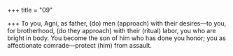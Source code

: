 +++
title = "09"

+++
To you, Agni, as father, (do) men (approach) with their desires—to you,  for brotherhood, (do they approach) with their (ritual) labor, you  who are bright in body.
You become the son of him who has done you honor; you as
affectionate comrade—protect (him) from assault.
